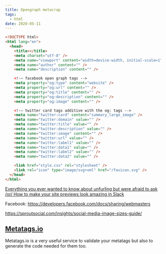 ```yaml
---
title: Opengraph metacrap
tags:
  - html
date: 2020-05-11
---
```


```html
<!DOCTYPE html>
<html lang="en">
  <head>
    <title></title>
    <meta charset="utf-8" />
    <meta name="viewport" content="width=device-width, initial-scale=1" />
    <meta name="author" content="" />
    <meta name="description" content="" />

    <!-― facebook open graph tags -->
    <meta property="og:type" content="website" />
    <meta property="og:url" content="" />
    <meta property="og:title" content="" />
    <meta property="og:description" content="" />
    <meta property="og:image" content="" />

    <!-― twitter card tags additive with the og: tags -->
    <meta name="twitter:card" content="summary_large_image" />
    <meta name="twitter:domain" value="" />
    <meta name="twitter:title" value="" />
    <meta name="twitter:description" value="" />
    <meta name="twitter:image" content="" />
    <meta name="twitter:url" value="" />
    <meta name="twitter:label1" value="" />
    <meta name="twitter:data1" value="" />
    <meta name="twitter:label2" value="" />
    <meta name="twitter:data2" value="" />

    <link href="style.css" rel="stylesheet" />
    <link rel="icon" type="image/svg+xml" href="/favicon.svg" />
  </head>
</html>
```

[Everything you ever wanted to know about unfurling but were afraid to ask /or/ How to make your site previews look amazing in Slack](https://medium.com/slack-developer-blog/everything-you-ever-wanted-to-know-about-unfurling-but-were-afraid-to-ask-or-how-to-make-your-e64b4bb9254)

Facebook: https://developers.facebook.com/docs/sharing/webmasters

https://sproutsocial.com/insights/social-media-image-sizes-guide/

## [Metatags.io](https://metatags.io/)

Metatags.io is a very useful service to validate your metatags but also to generate the code needed for them too.
